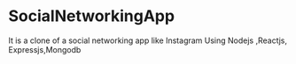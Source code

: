 # SocialNetworkingApp
It is a clone of a social networking app like Instagram Using Nodejs ,Reactjs, Expressjs,Mongodb 
